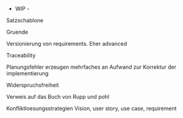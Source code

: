 - WIP -

Satzschablone

Gruende

Versionierung von requirements. Eher advanced

Traceability

Planungsfehler erzeugen mehrfaches an Aufwand zur Korrektur der implementierung

Widerspruchsfreiheit

Verweis auf das Buch von Rupp und pohl

Konfliktloesungsstrategien
Vision, user story, use case, requirement

